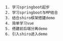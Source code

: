 	
	1. 学习springboot起步
	2. 学习springboot与MP结合
	3. 结合shiro框架搭建demo
	4. 简单学习vue
	5. 搭建前后端分离demo
	6. 引入shiro进入demo